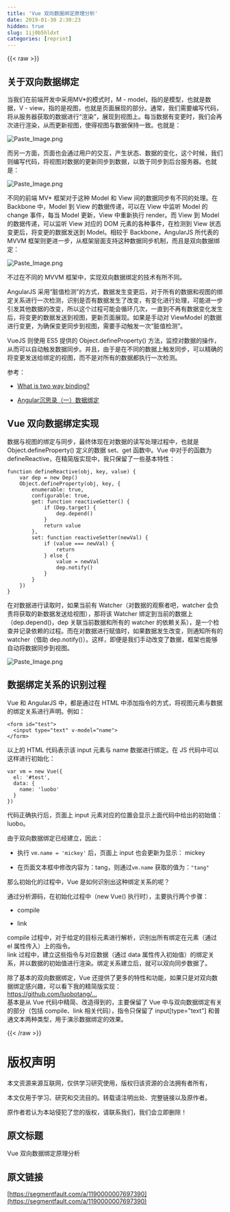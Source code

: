 ```yaml
---
title: 'Vue 双向数据绑定原理分析' 
date: 2019-01-30 2:30:23
hidden: true
slug: 1ij0b5hldxt
categories: [reprint]
---
```


{{< raw >}}

                    
<h2 id="articleHeader0">关于双向数据绑定</h2>
<p>当我们在前端开发中采用MV*的模式时，M - model，指的是模型，也就是数据，V - view，指的是视图，也就是页面展现的部分。通常，我们需要编写代码，将从服务器获取的数据进行“渲染”，展现到视图上。每当数据有变更时，我们会再次进行渲染，从而更新视图，使得视图与数据保持一致。也就是：</p>
<p><span class="img-wrap"><img data-src="/img/remote/1460000007697393" src="https://static.alili.tech/img/remote/1460000007697393" alt="Paste_Image.png" title="Paste_Image.png" style="cursor: pointer; display: inline;"></span></p>
<p>而另一方面，页面也会通过用户的交互，产生状态、数据的变化，这个时候，我们则编写代码，将视图对数据的更新同步到数据，以致于同步到后台服务器。也就是：</p>
<p><span class="img-wrap"><img data-src="/img/remote/1460000007697394" src="https://static.alili.tech/img/remote/1460000007697394" alt="Paste_Image.png" title="Paste_Image.png" style="cursor: pointer; display: inline;"></span></p>
<p>不同的前端 MV* 框架对于这种 Model 和 View 间的数据同步有不同的处理。在 Backbone 中，Model 到 View 的数据传递，可以在 View 中监听 Model 的 change 事件，每当 Model 更新，View 中重新执行 render。而 View 到 Model 的数据传递，可以监听 View 对应的 DOM 元素的各种事件，在检测到 View 状态变更后，将变更的数据发送到 Model。相较于 Backbone，AngularJS 所代表的 MVVM 框架则更进一步，从框架层面支持这种数据同步机制，而且是双向数据绑定：</p>
<p><span class="img-wrap"><img data-src="/img/remote/1460000007697395" src="https://static.alili.tech/img/remote/1460000007697395" alt="Paste_Image.png" title="Paste_Image.png" style="cursor: pointer; display: inline;"></span></p>
<p>不过在不同的 MVVM 框架中，实现双向数据绑定的技术有所不同。</p>
<p>AngularJS 采用“脏值检测”的方式，数据发生变更后，对于所有的数据和视图的绑定关系进行一次检测，识别是否有数据发生了改变，有变化进行处理，可能进一步引发其他数据的改变，所以这个过程可能会循环几次，一直到不再有数据变化发生后，将变更的数据发送到视图，更新页面展现。如果是手动对 ViewModel 的数据进行变更，为确保变更同步到视图，需要手动触发一次“脏值检测”。</p>
<p>VueJS 则使用 ES5 提供的 Object.defineProperty() 方法，监控对数据的操作，从而可以自动触发数据同步。并且，由于是在不同的数据上触发同步，可以精确的将变更发送给绑定的视图，而不是对所有的数据都执行一次检测。</p>
<p>参考：</p>
<ul>
<li><p><a href="http://stackoverflow.com/questions/13504906/what-is-two-way-binding" rel="nofollow noreferrer" target="_blank">What is two way binding?</a></p></li>
<li><p><a href="https://github.com/xufei/blog/issues/10" rel="nofollow noreferrer" target="_blank">Angular沉思录（一）数据绑定</a></p></li>
</ul>
<h2 id="articleHeader1">Vue 双向数据绑定实现</h2>
<p>数据与视图的绑定与同步，最终体现在对数据的读写处理过程中，也就是 Object.defineProperty() 定义的数据 set、get 函数中。Vue 中对于的函数为 defineReactive，在精简版实现中，我只保留了一些基本特性：</p>
<div class="widget-codetool" style="display:none;">
      <div class="widget-codetool--inner">
      <span class="selectCode code-tool" data-toggle="tooltip" data-placement="top" title="" data-original-title="全选"></span>
      <span type="button" class="copyCode code-tool" data-toggle="tooltip" data-placement="top" data-clipboard-text="function defineReactive(obj, key, value) {
    var dep = new Dep()
    Object.defineProperty(obj, key, {
        enumerable: true,
        configurable: true,
        get: function reactiveGetter() {
            if (Dep.target) {
                dep.depend()
            }
            return value
        },
        set: function reactiveSetter(newVal) {
            if (value === newVal) {
                return
            } else {
                value = newVal
                dep.notify()
            }
        }
    })
}" title="" data-original-title="复制"></span>
      <span type="button" class="saveToNote code-tool" data-toggle="tooltip" data-placement="top" title="" data-original-title="放进笔记"></span>
      </div>
      </div><pre class="javascript hljs"><code class="javascript"><span class="hljs-function"><span class="hljs-keyword">function</span> <span class="hljs-title">defineReactive</span>(<span class="hljs-params">obj, key, value</span>) </span>{
    <span class="hljs-keyword">var</span> dep = <span class="hljs-keyword">new</span> Dep()
    <span class="hljs-built_in">Object</span>.defineProperty(obj, key, {
        <span class="hljs-attr">enumerable</span>: <span class="hljs-literal">true</span>,
        <span class="hljs-attr">configurable</span>: <span class="hljs-literal">true</span>,
        <span class="hljs-attr">get</span>: <span class="hljs-function"><span class="hljs-keyword">function</span> <span class="hljs-title">reactiveGetter</span>(<span class="hljs-params"></span>) </span>{
            <span class="hljs-keyword">if</span> (Dep.target) {
                dep.depend()
            }
            <span class="hljs-keyword">return</span> value
        },
        <span class="hljs-attr">set</span>: <span class="hljs-function"><span class="hljs-keyword">function</span> <span class="hljs-title">reactiveSetter</span>(<span class="hljs-params">newVal</span>) </span>{
            <span class="hljs-keyword">if</span> (value === newVal) {
                <span class="hljs-keyword">return</span>
            } <span class="hljs-keyword">else</span> {
                value = newVal
                dep.notify()
            }
        }
    })
}</code></pre>
<p>在对数据进行读取时，如果当前有 Watcher（对数据的观察者吧，watcher 会负责将获取的新数据发送给视图），那将该 Watcher 绑定到当前的数据上（dep.depend()，dep 关联当前数据和所有的 watcher 的依赖关系），是一个检查并记录依赖的过程。而在对数据进行赋值时，如果数据发生改变，则通知所有的 watcher（借助 dep.notify()）。这样，即便是我们手动改变了数据，框架也能够自动将数据同步到视图。</p>
<p><span class="img-wrap"><img data-src="/img/remote/1460000007697396" src="https://static.alili.tech/img/remote/1460000007697396" alt="Paste_Image.png" title="Paste_Image.png" style="cursor: pointer;"></span></p>
<h2 id="articleHeader2">数据绑定关系的识别过程</h2>
<p>Vue 和 AngularJS 中，都是通过在 HTML 中添加指令的方式，将视图元素与数据的绑定关系进行声明。例如：</p>
<div class="widget-codetool" style="display:none;">
      <div class="widget-codetool--inner">
      <span class="selectCode code-tool" data-toggle="tooltip" data-placement="top" title="" data-original-title="全选"></span>
      <span type="button" class="copyCode code-tool" data-toggle="tooltip" data-placement="top" data-clipboard-text="<form id=&quot;test&quot;>
  <input type=&quot;text&quot; v-model=&quot;name&quot;>
</form>" title="" data-original-title="复制"></span>
      <span type="button" class="saveToNote code-tool" data-toggle="tooltip" data-placement="top" title="" data-original-title="放进笔记"></span>
      </div>
      </div><pre class="xml hljs"><code class="html"><span class="hljs-tag">&lt;<span class="hljs-name">form</span> <span class="hljs-attr">id</span>=<span class="hljs-string">"test"</span>&gt;</span>
  <span class="hljs-tag">&lt;<span class="hljs-name">input</span> <span class="hljs-attr">type</span>=<span class="hljs-string">"text"</span> <span class="hljs-attr">v-model</span>=<span class="hljs-string">"name"</span>&gt;</span>
<span class="hljs-tag">&lt;/<span class="hljs-name">form</span>&gt;</span></code></pre>
<p>以上的 HTML 代码表示该 input 元素与 name 数据进行绑定。在 JS 代码中可以这样进行初始化：</p>
<div class="widget-codetool" style="display:none;">
      <div class="widget-codetool--inner">
      <span class="selectCode code-tool" data-toggle="tooltip" data-placement="top" title="" data-original-title="全选"></span>
      <span type="button" class="copyCode code-tool" data-toggle="tooltip" data-placement="top" data-clipboard-text="var vm = new Vue({
  el: '#test',
  data: {
    name: 'luobo'
  }
})" title="" data-original-title="复制"></span>
      <span type="button" class="saveToNote code-tool" data-toggle="tooltip" data-placement="top" title="" data-original-title="放进笔记"></span>
      </div>
      </div><pre class="javascript hljs"><code class="javascript"><span class="hljs-keyword">var</span> vm = <span class="hljs-keyword">new</span> Vue({
  <span class="hljs-attr">el</span>: <span class="hljs-string">'#test'</span>,
  <span class="hljs-attr">data</span>: {
    <span class="hljs-attr">name</span>: <span class="hljs-string">'luobo'</span>
  }
})</code></pre>
<p>代码正确执行后，页面上 input 元素对应的位置会显示上面代码中给出的初始值：luobo。</p>
<p>由于双向数据绑定已经建立，因此：</p>
<ul>
<li><p>执行 <code>vm.name = 'mickey'</code> 后，页面上 input 也会更新为显示： mickey</p></li>
<li><p>在页面文本框中修改内容为：tang，则通过<code>vm.name</code> 获取的值为：<code>"tang"</code></p></li>
</ul>
<p>那么初始化的过程中，Vue 是如何识别出这种绑定关系的呢？</p>
<p>通过分析源码，在初始化过程中（new Vue() 执行时），主要执行两个步骤：</p>
<ul>
<li><p>compile</p></li>
<li><p>link</p></li>
</ul>
<p>compile 过程中，对于给定的目标元素进行解析，识别出所有绑定在元素（通过 el 属性传入）上的指令。<br>link 过程中，建立这些指令与对应数据（通过 data 属性传入初始值）的绑定关系，并以数据的初始值进行渲染。绑定关系建立后，就可以双向同步数据了。</p>
<p>除了基本的双向数据绑定，Vue 还提供了更多的特性和功能，如果只是对双向数据绑定感兴趣，可以看下我的精简版实现：<br><a href="https://github.com/luobotang/simply-vue" rel="nofollow noreferrer" target="_blank">https://github.com/luobotang/...</a><br>基本是从 Vue 代码中精简、改造得到的，主要保留了 Vue 中与双向数据绑定有关的部分（包括 compile、link 相关代码），指令只保留了 input[type="text"] 和普通文本两种类型，用于演示数据绑定的效果。</p>

                
{{< /raw >}}

# 版权声明
本文资源来源互联网，仅供学习研究使用，版权归该资源的合法拥有者所有，

本文仅用于学习、研究和交流目的。转载请注明出处、完整链接以及原作者。

原作者若认为本站侵犯了您的版权，请联系我们，我们会立即删除！

## 原文标题
Vue 双向数据绑定原理分析

## 原文链接
[https://segmentfault.com/a/1190000007697390](https://segmentfault.com/a/1190000007697390)


